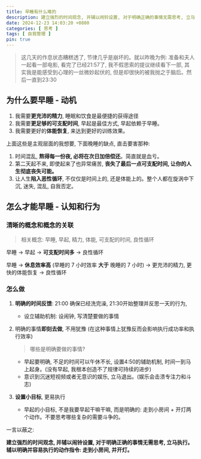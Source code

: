 ```yaml
---
title: 早睡有什么难的
description: 建立强烈的时间观念, 并辅以闹铃设置, 对于明确正确的事情无需思考, 立马执行。辅以明确并容易执行的动作指令: 走到小房间, 并开灯。
date: 2024-12-23 14:03:20 +0800
categories: [ 思考 ]
tags: [ 自我管理 ]
pin: true
---
```


> 这几天的作息状态糟糕透了, 节律几乎是崩坏的。就以昨晚为例: 准备和夫人一起看一部电影, 看完了已经21:57了, 我不假思索的提议继续看下一部, 其实我是能感受到心理的一丝微妙起伏的, 但是却很快的被我抛之于脑后。然后一直到23:30



## 为什么要早睡 - 动机

1. 我需要**更充沛的精力**, 睡眠和饮食是最便捷的获得途径
2. 我需要**更足够的可支配时间**, 早起是最佳方式, 早起依赖于早睡。
3. 我需要更好的**体能恢复**, 来达到更好的训练效果。

上面这些是主观层面的我想要, 下面晚睡的缺点, 直击要害那种:

1. 时间混乱, **熬得每一份夜, 必将在次日加倍偿还**。简直就是血亏。
2. 第二天起不来, 即使起来了也异常痛苦, **丧失了最后一点可支配时间, 让你的人生彻底丧失可能。**
3. 让人生**陷入恶性循环**, 不仅仅是时间上的, 还是体能上的。整个人都在旋涡中下沉, 迷失, 混乱, 自我否定。



## 怎么才能早睡 - 认知和行为

### 清晰的概念和概念的关联

> 相关概念: 早睡, 早起, 精力, 体能, 可支配的时间, 良性循环

早睡 -> 早起 -> **可支配时间多** -> 良性循环

早睡 -> **休息效率高** (早睡的 7 小时效率 **大于** 晚睡的 7 小时)   -> 更充沛的精力, 更快的体能恢复 -> 良性循环



### 怎么做

1. **明确的时间反馈**: 21:00 确保已经洗完澡, 21:30开始整理并反思一天的行为, 

   - 设立辅助机制: 设闹钟, 写清楚要做的事情

2. 明确的事情**即刻去做**, 不用犹豫 (在这种事情上犹豫反而会影响执行成功率和执行效率)

   > 哪些是明确要做的事情?

   - 早起要明确, 不足的时间可以午休不长, 设置4:50的辅助机制, 时间一到马上起身。(没有早起, 我根本创造不了规律可持续的进步)
   - 意识到沉迷短视频或者无意识的娱乐, 立马退出。(娱乐会击溃专注力和斗志)

3. **设置小目标**, 更易执行

   - 早起的小目标, 不是我要早起干嘛干嘛, 而是明确的: 走到小房间 + 开灯两个动作。不要思考哪些复杂的需要斗争的。

一言以蔽之:

**建立强烈的时间观念, 并辅以闹铃设置, 对于明确正确的事情无需思考, 立马执行。辅以明确并容易执行的动作指令: 走到小房间, 并开灯。**






